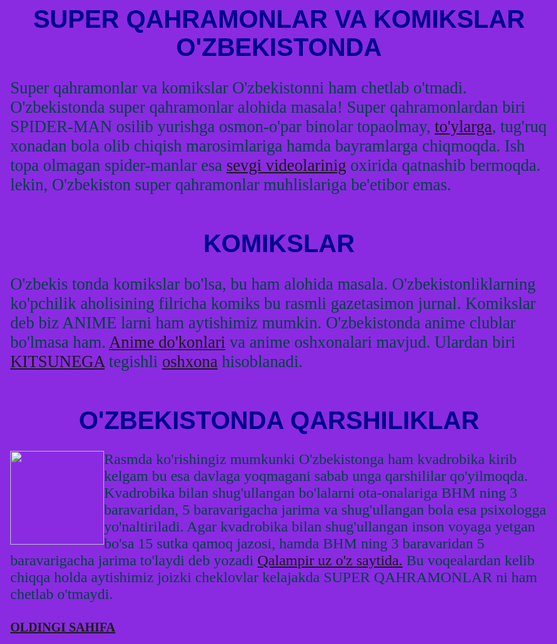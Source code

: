 <!DOCTYPE html>
<html lang="uz">
<head>
    <meta charset="UTF-8">
    <meta name="viewport" content="width=device-width, initial-scale=1.0">
    <title>4-sahifa</title>
</head>
<body style="background-color: blueviolet;color: rgb(0, 67, 67);font-size: 20pt;font-family: Cambria, Cochin, Georgia, Times, 'Times New Roman', serif;">
    <h1 style="font-size: 30pt; font-family: Arial, Helvetica, sans-serif; color: darkblue; text-align: center;">SUPER QAHRAMONLAR VA KOMIKSLAR O'ZBEKISTONDA</h1>
    <p>Super qahramonlar va komikslar O'zbekistonni ham chetlab o'tmadi. O'zbekistonda super qahramonlar alohida masala! Super qahramonlardan biri SPIDER-MAN osilib yurishga osmon-o'par binolar topaolmay, <a href="https://youtube.com/shorts/IRS-_rHo7jI?si=x9aABH7NZ0ULmdw_">to'ylarga</a>, tug'ruq xonadan bola olib chiqish marosimlariga hamda bayramlarga chiqmoqda. Ish topa olmagan spider-manlar esa <a href="https://www.instagram.com/reel/DAfDLp_IblI/?utm_source=ig_web_copy_link&igsh=MzRlODBiNWFlZA==">sevgi videolarinig</a> oxirida qatnashib bermoqda. lekin, O'zbekiston super qahramonlar muhlislariga be'etibor emas.</p>
    <h1 style="font-size: 30pt; font-family: Arial, Helvetica, sans-serif; color: darkblue; text-align: center;">KOMIKSLAR</h1>
<p>O'zbekis tonda komikslar bo'lsa, bu ham alohida masala. O'zbekistonliklarning ko'pchilik aholisining filricha komiks bu rasmli gazetasimon jurnal. Komikslar deb biz ANIME larni ham aytishimiz mumkin. O'zbekistonda anime clublar bo'lmasa ham. <a href="https://www.google.com/maps/place/%D0%90%D0%BD%D0%B8%D0%BC%D0%B5+Polyshop/@41.320696,69.2816686,164m/data=!3m1!1e3!4m10!1m2!2m1!1sanime!3m6!1s0x38ae8bdede59e5dd:0x63cf9c2420b944a7!8m2!3d41.3207283!4d69.2814063!15sCgVhbmltZZIBCmFuaW1lX2NsdWLgAQA!16s%2Fg%2F11l6bmv5p6?entry=ttu&g_ep=EgoyMDI0MTExOS4yIKXMDSoASAFQAw%3D%3D">Anime do'konlari</a> va anime oshxonalari mavjud. Ulardan biri <a href="https://www.instagram.com/kitsune.uz">KITSUNEGA</a> tegishli <a href="https://www.google.com/maps/place/Kitsune+%7C+%D0%9A%D0%B8%D1%86%D1%83%D0%BD%D1%8D+%7C+%D0%B0%D0%BD%D0%B8%D0%BC%D0%B5-%D0%BA%D0%B0%D1%84%D0%B5/@41.2993125,69.2451126,654m/data=!3m2!1e3!4b1!4m6!3m5!1s0x38ae8b9ee4548cd7:0xc6e9ff9c11a95297!8m2!3d41.2993125!4d69.2476875!16s%2Fg%2F11y26jg3r5?entry=ttu&g_ep=EgoyMDI0MTExOS4yIKXMDSoASAFQAw%3D%3D">oshxona</a> hisoblanadi.</p>
<h1 style="font-size: 30pt; font-family: Arial, Helvetica, sans-serif; color: darkblue; text-align: center;">O'ZBEKISTONDA QARSHILIKLAR</h1>
<p style="font-size: 18pt;"><img src="https://cdn.upl.uz/posts/2024-10/aaadb602e2_photo_2024-10-13_23-52-51.jpg" weight="150" ; height="150" style="float: left;"> Rasmda ko'rishingiz mumkunki O'zbekistonga ham kvadrobika kirib kelgam bu esa davlaga yoqmagani sabab unga qarshililar qo'yilmoqda. Kvadrobika bilan shug'ullangan bo'lalarni ota-onalariga BHM ning 3 baravaridan, 5 baravarigacha jarima va shug'ullangan bola esa psixologga yo'naltiriladi. Agar kvadrobika bilan shug'ullangan inson voyaga yetgan bo'sa 15 sutka qamoq jazosi, hamda BHM ning 3 baravaridan 5 baravarigacha jarima to'laydi deb yozadi <a href="https://qalampir.uz/uz/news/kvadroberlar-109029">Qalampir uz o'z saytida.</a> Bu voqealardan kelib chiqqa holda aytishimiz joizki cheklovlar kelajakda SUPER QAHRAMONLAR ni ham chetlab o'tmaydi.</p>
<h1 style="text-align:left; font-size: 15pt;"><a href="./BOSH SAHIFA.html">OLDINGI SAHIFA</a></h1> 
</body>
</html>
